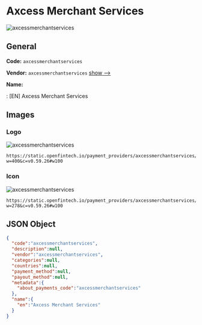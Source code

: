 
# Axcess Merchant Services 
![axcessmerchantservices](https://static.openfintech.io/payment_providers/axcessmerchantservices/logo.svg?w=400&c=v0.59.26#w100)  

## General 
 
**Code:** `axcessmerchantservices` 
 
**Vendor:** `axcessmerchantservices` [show -->](/vendors/axcessmerchantservices/) 
 
**Name:** 
 
:	[EN] Axcess Merchant Services 
 

## Images 

### Logo 
 
![axcessmerchantservices](https://static.openfintech.io/payment_providers/axcessmerchantservices/logo.svg?w=400&c=v0.59.26#w100)  

```
https://static.openfintech.io/payment_providers/axcessmerchantservices/logo.svg?w=400&c=v0.59.26#w100
```  

### Icon 
 
![axcessmerchantservices](https://static.openfintech.io/payment_providers/axcessmerchantservices/icon.svg?w=278&c=v0.59.26#w100)  

```
https://static.openfintech.io/payment_providers/axcessmerchantservices/icon.svg?w=278&c=v0.59.26#w100
```  

## JSON Object 

```json
{
  "code":"axcessmerchantservices",
  "description":null,
  "vendor":"axcessmerchantservices",
  "categories":null,
  "countries":null,
  "payment_method":null,
  "payout_method":null,
  "metadata":{
    "about_payments_code":"axcessmerchantservices"
  },
  "name":{
    "en":"Axcess Merchant Services"
  }
}
```  
